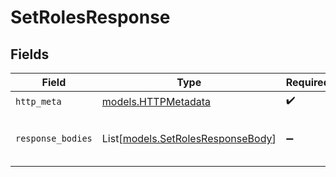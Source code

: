 # SetRolesResponse


## Fields

| Field                                                                  | Type                                                                   | Required                                                               | Description                                                            |
| ---------------------------------------------------------------------- | ---------------------------------------------------------------------- | ---------------------------------------------------------------------- | ---------------------------------------------------------------------- |
| `http_meta`                                                            | [models.HTTPMetadata](../models/httpmetadata.md)                       | :heavy_check_mark:                                                     | N/A                                                                    |
| `response_bodies`                                                      | List[[models.SetRolesResponseBody](../models/setrolesresponsebody.md)] | :heavy_minus_sign:                                                     | All currently connected roles                                          |
